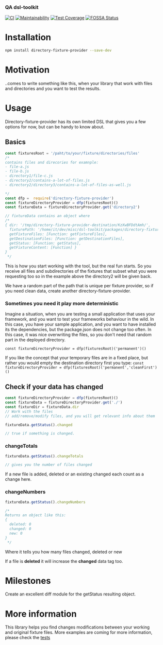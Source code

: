 <!--- destination qa rewrite begin -->
### QA dsl-toolkit
[![CI](https://github.com/dsl-toolkit/dsl-toolkit/actions/workflows/test.yml/badge.svg)](https://github.com/dsl-toolkit/dsl-toolkit/actions/workflows/test.yml)
[![Maintainability](https://api.codeclimate.com/v1/badges/a0e903d579b8ebebaf18/maintainability)](https://codeclimate.com/github/dsl-toolkit/dsl-toolkit/maintainability)
[![Test Coverage](https://api.codeclimate.com/v1/badges/a0e903d579b8ebebaf18/test_coverage)](https://codeclimate.com/github/dsl-toolkit/dsl-toolkit/test_coverage)
[![FOSSA Status](https://app.fossa.com/api/projects/git%2Bgithub.com%2Fdsl-toolkit%2Fdsl-toolkit.svg?type=shield)](https://app.fossa.com/projects/git%2Bgithub.com%2Fdsl-toolkit%2Fdsl-toolkit?ref=badge_shield)
<!--- destination qa rewrite end -->

# Installation
```bash
npm install directory-fixture-provider --save-dev
```

# Motivation

..comes to write something like this, when your library that work with files and directories and you want to test the
results.

# Usage
Directory-fixture-provider has its own limited DSL that gives you a few options for now, but can be handy to know about.
## Basics

```javascript 1.6
const fixturesRoot = '/paht/to/your/fixture/directories/files'
/*
contains files and direcories for examnple:
- file-a.js
- file-b.js
- directory1/file-c.js
- directory2/contains-a-lot-of-files.js
- directory2/directory3/contains-a-lot-of-files-as-well.js

*/
const dfp =  require('directory-fixture-provider')
const fixtureDirectoryProvider = dfp(fixturesRoot)()
const fixtureData = fixtureDirectoryProvider.get('directory2')

// fixtureData contains an object where
/*
{ dir: '/tmp/directory-fixture-provider-destination/KzXwBFDdtAmh/',
  fixturePath: '/home/it/dev/misc/dsl-toolkit/packages/directory-fixture-provider/tests/directory-fixtures/',
  getFixtureFiles: [Function: getFixtureFiles],
  getDestinationFiles: [Function: getDestinationFiles],
  getStatus: [Function: getStatus],
  getFixtureContent: [Function] }
}
 */
```

This is how you start working with the tool, but the real fun starts.
So you receive all files and subdirectories of the fixtures that subset what
you were requesting too so in the example above the directory2 will be given back.

We have a random part of the path that is unique per fixture provider, so if you
need clean data, create another directory-fixture-provider.

### Sometimes you need it play more deterministic

Imagine a situation, when you are testing a small application that uses your
framework, and you want to test your frameworks behaviour in the wild.
In this case, you have your sample application, and you want to have installed
its the dependencies,
but the package.json does not change too often. In this case, it was nice
overwriting the files, so you don't need that random part in the deployed directory.

`const fixtureDirectoryProvider = dfp(fixturesRoot)('permanent')()`

If you like the concept that your temporary files are in a fixed place, but rather you
would empty the destination directory first you type:
`const fixtureDirectoryProvider = dfp(fixturesRoot)('permanent','cleanFirst')()`

## Check if your data has changed

```javascript 1.6
const fixtureDirectoryProvider = dfp(fixturesRoot)()
const fixtureData = fixtureDirectoryProvider.get('./')
const fixtureDir = fixtureData.dir
// Work with the files
// add/remove/modify files, and you will get relevant info about them

fixtureData.getStatus().changed

// true if something is changed.
```
### changeTotals
```javascript 1.6
fixtureData.getStatus().changeTotals

// gives you the number of files changed
```

If a new file is added, deleted or an existing changed each count as a change
here.

### changeNumbers
```javascript 1.6
fixtureData.getStatus().changeNumbers

/*
Returns an object like this:
{
  deleted: 0
  changed: 0
  new: 0
}
 */

```

Where it tells you how many files changed, deleted or new

If a file is **deleted** it will increase the **changed** data tag too.

# Milestones
Create an excellent diff module for the getStatus resulting object.

# More information
This library helps you find changes modifications between your working and original fixture files.
More examples are coming for more information, please check the [tests](./tests/tests/unit.js)
